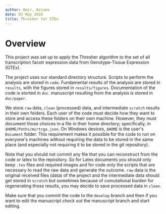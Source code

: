 ```yaml
---
author: Amir, Asiaee
date: 03 May 2019
title: Thresher for GTEx
---
```


# Overview
This project was set up to apply the Thresher algorithm to the set of all transcription facotr expression data from Genotype-Tissue Expression (GTEx).

The project uses our standard directory structure. Scripts to perform the analysis are stored in `code`. Fundamental results of the analysis are stored in `results`, with the figures stored in `results/figures`. Documentation of the code is storted in `doc`. 
manuscript resulting from the analysis is stored in `doc/paper`. 

We store `raw` data, `clean` (processed) data, and intermediate `scratch` results in their own folders. Each user of the code must
decide how they want to store and access these folders on their own machine. However, they must document those choices in a file in their
home directory; specifically, in `$HOME/Paths/mirtcga.json`. On Windows devices, `$HOME` is the user's `Document` folder. This requirement makes it possible for the code to run on everyone's machines without requiring the data to be stored in the same place
(and especially not requiring it to be stored in the git repository). 

Note that you should not commit any file that you can reconstruct from the code or latex to the repository. So for Latex documents you should only keep `.tex` files and required images and for code only the scripts that are necessary to read the raw data and generate the outcome. `raw` data is the original received files (data) of the project and the intermediate data should get stored in `scratch` but sometimes because of comutational burden for regenerating those results, you may decide to save processed data in `clean`.  

Make sure that you commit the code to the `develop` branch and then if you want to edit the manuscript *check out* the manuscript branch and start editing.  

